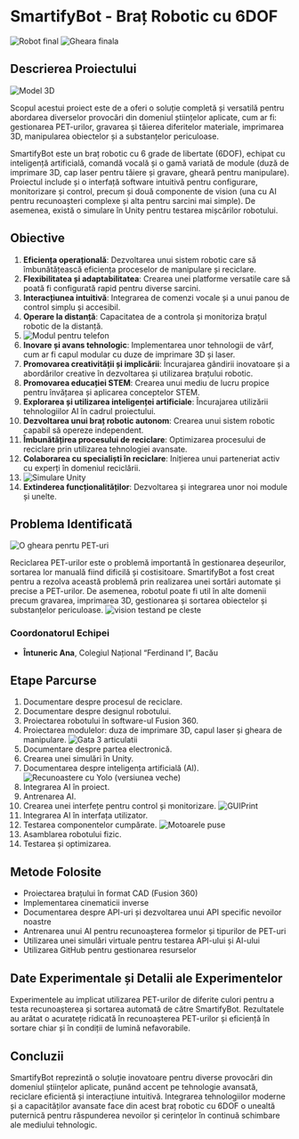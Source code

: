 # SmartifyBot - Braț Robotic cu 6DOF
![Robot final](https://github.com/user-attachments/assets/a55e99bf-3a1c-4634-b265-b498c7ed9d09)
![Gheara finala](https://github.com/user-attachments/assets/8df44bfa-441d-41f4-aec7-169ac2a88aa8)

## Descrierea Proiectului
![Model 3D](https://github.com/user-attachments/assets/b43a1b75-a660-4f20-802d-d97f24dc7f65)

Scopul acestui proiect este de a oferi o soluție completă și versatilă pentru abordarea diverselor provocări din domeniul științelor aplicate, cum ar fi: gestionarea PET-urilor, gravarea și tăierea diferitelor materiale, imprimarea 3D, manipularea obiectelor și a substanțelor periculoase. 

SmartifyBot este un braț robotic cu 6 grade de libertate (6DOF), echipat cu inteligență artificială, comandă vocală și o gamă variată de module (duză de imprimare 3D, cap laser pentru tăiere și gravare, gheară pentru manipulare). Proiectul include și o interfață software intuitivă pentru configurare, monitorizare și control, precum și două componente de vision (una cu AI pentru recunoașteri complexe și alta pentru sarcini mai simple). De asemenea, există o simulare în Unity pentru testarea mișcărilor robotului.

## Obiective

1. **Eficiența operațională**: Dezvoltarea unui sistem robotic care să îmbunătățească eficiența proceselor de manipulare și reciclare.
2. **Flexibilitatea și adaptabilitatea**: Crearea unei platforme versatile care să poată fi configurată rapid pentru diverse sarcini.
3. **Interacțiunea intuitivă**: Integrarea de comenzi vocale și a unui panou de control simplu și accesibil.
4. **Operare la distanță**: Capacitatea de a controla și monitoriza brațul robotic de la distanță.
5. ![Modul pentru telefon](https://github.com/user-attachments/assets/bd345210-9882-4f7a-9d0f-1e2d573681b9)
6. **Inovare și avans tehnologic**: Implementarea unor tehnologii de vârf, cum ar fi capul modular cu duze de imprimare 3D și laser.
7. **Promovarea creativității și implicării**: Încurajarea gândirii inovatoare și a abordărilor creative în dezvoltarea și utilizarea brațului robotic.
8. **Promovarea educației STEM**: Crearea unui mediu de lucru propice pentru învățarea și aplicarea conceptelor STEM.
9. **Explorarea și utilizarea inteligenței artificiale**: Încurajarea utilizării tehnologiilor AI în cadrul proiectului.
10. **Dezvoltarea unui braț robotic autonom**: Crearea unui sistem robotic capabil să opereze independent.
11. **Îmbunătățirea procesului de reciclare**: Optimizarea procesului de reciclare prin utilizarea tehnologiei avansate.
12. **Colaborarea cu specialiști în reciclare**: Inițierea unui parteneriat activ cu experți în domeniul reciclării.
13. ![Simulare Unity](https://github.com/user-attachments/assets/2834bf1a-0060-4aac-8e4d-794e980d79ed)
14. **Extinderea funcționalităților**: Dezvoltarea și integrarea unor noi module și unelte.

## Problema Identificată
![O gheara penrtu PET-uri](https://github.com/user-attachments/assets/047d499e-d452-429e-a9e0-93f7cd761e83)

Reciclarea PET-urilor este o problemă importantă în gestionarea deșeurilor, sortarea lor manuală fiind dificilă și costisitoare. SmartifyBot a fost creat pentru a rezolva această problemă prin realizarea unei sortări automate și precise a PET-urilor. De asemenea, robotul poate fi util în alte domenii precum gravarea, imprimarea 3D, gestionarea și sortarea obiectelor și substanțelor periculoase.
![vision testand pe cleste](https://github.com/user-attachments/assets/1f925319-d7cb-4c97-a07b-4bd5ce1366c1)

### Coordonatorul Echipei

- **Întuneric Ana**, Colegiul Național “Ferdinand I”, Bacău

## Etape Parcurse

1. Documentare despre procesul de reciclare.
2. Documentare despre designul robotului.
3. Proiectarea robotului în software-ul Fusion 360.
4. Proiectarea modulelor: duza de imprimare 3D, capul laser și gheara de manipulare.
![Gata 3 articulatii](https://github.com/user-attachments/assets/5a987a10-ea4c-4df2-a691-750a27af0cc5)
5. Documentare despre partea electronică.
6. Crearea unei simulări în Unity.
7. Documentarea despre inteligența artificială (AI).
![Recunoastere cu Yolo (versiunea veche)](https://github.com/user-attachments/assets/a71ba15c-fe26-4ae9-959d-d07b0e444706)
8. Integrarea AI în proiect.
9. Antrenarea AI.
10. Crearea unei interfețe pentru control și monitorizare.
![GUIPrint](https://github.com/user-attachments/assets/b3fdf9c1-ad6f-406d-94cc-bf9e51561a0d)
11. Integrarea AI în interfața utilizator.
12. Testarea componentelor cumpărate.
![Motoarele puse](https://github.com/user-attachments/assets/f216a595-9626-4da2-a94c-9c7bd52ba6b7)
13. Asamblarea robotului fizic.
14. Testarea și optimizarea.

## Metode Folosite

- Proiectarea brațului în format CAD (Fusion 360)
- Implementarea cinematicii inverse
- Documentarea despre API-uri și dezvoltarea unui API specific nevoilor noastre
- Antrenarea unui AI pentru recunoașterea formelor și tipurilor de PET-uri
- Utilizarea unei simulări virtuale pentru testarea API-ului și AI-ului
- Utilizarea GitHub pentru gestionarea resurselor

## Date Experimentale și Detalii ale Experimentelor

Experimentele au implicat utilizarea PET-urilor de diferite culori pentru a testa recunoașterea și sortarea automată de către SmartifyBot. Rezultatele au arătat o acuratețe ridicată în recunoașterea PET-urilor și eficiență în sortare chiar și în condiții de lumină nefavorabile.

## Concluzii

SmartifyBot reprezintă o soluție inovatoare pentru diverse provocări din domeniul științelor aplicate, punând accent pe tehnologie avansată, reciclare eficientă și interacțiune intuitivă. Integrarea tehnologiilor moderne și a capacităților avansate face din acest braț robotic cu 6DOF o unealtă puternică pentru răspunderea nevoilor și cerințelor în continuă schimbare ale mediului tehnologic.
